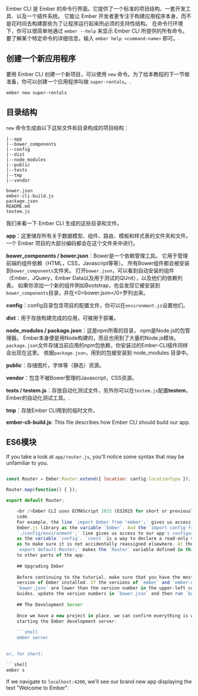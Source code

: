 Ember CLI 是 Ember 的命令行界面。它提供了一个标准的项目结构、一套开发工具、以及一个插件系统。 它能让 Ember 开发者更专注于构建应用程序本身，而不是花时间去构建那些为了让程序运行起来所必须的支持性结构。 在命令行环境下，你可以很简单地通过 `ember --help` 来显示 Ember CLI 所提供的所有命令。 要了解某个特定命令的详细信息，输入 `ember help <command-name>` 即可。.

## 创建一个新应用程序

要用 Ember CLI 创建一个新项目，可以使用 `new` 命令。为了给本教程的下一节做准备，你可以创建一个应用程序叫做 `super-rentals`。.

```shell
ember new super-rentals
```

## 目录结构

`new` 命令生成由以下这些文件和目录构成的项目结构：

```text
|--app
|--bower_components
|--config
|--dist
|--node_modules
|--public
|--tests
|--tmp
|--vendor

bower.json
ember-cli-build.js
package.json
README.md
testem.js
```

我们来看一下 Ember CLI 生成的这些目录和文件。

**app**：这里储存所有关于数据模型、组件、路由、模板和样式表的文件夹和文件。一个 Ember 项目的大部分编码都会在这个文件夹中进行。

**bower_components / bower.json**：Bower是一个依赖管理工具。 它用于管理前端的组件依赖（HTML，CSS，Javascript等等）。 所有Bower组件都会被安装到`bower_components`文件夹。 打开`bower.json`，可以看到自动安装的组件（Ember，JQuery，Ember Data以及用于测试的QUnit），以及他们的依赖列表。 如果你添加一个新的组件例如Bootstrap，也会发现它被安装到`bower_components`目录，并在<0>bower.json</0>罗列出来。

**config**：config目录包含项目的配置文件，你可以在`environment.js`设置他们。

**dist**：用于存放构建完成的应用，可被用于部署。

**node_modules / package.json**：这是npm所需的目录， npm是Node.js的包管理器。 Ember本身便是用Node构建的，而且也用到了大量的Node.js模块。 `package.json`文件存储当前应用的npm包依赖，你安装过的Ember-CLI插件同样会出现在这里。 依据`package.json`，用到的包被安装到 node_modules 目录中。

**public**：存储图片，字体等（静态）资源。

**vendor**：包含不被Bower管理的Javascript，CSS资源。

**tests / testem.js**：存放自动化测试文件，另外你可以在`testem.js`配置**testem**，Ember的自动化测试工具。.

**tmp**：存放Ember CLI用到的临时文件。

**ember-cli-build.js**: This file describes how Ember CLI should build our app.

## ES6模块

If you take a look at `app/router.js`, you'll notice some syntax that may be unfamiliar to you.

```app/router.js import Ember from 'ember'; import config from './config/environment';

const Router = Ember.Router.extend({ location: config.locationType });

Router.map(function() { });

export default Router;

    <br />Ember CLI uses ECMAScript 2015 (ES2015 for short or previously known as ES6) modules to organize application
    code.
    For example, the line `import Ember from 'ember';` gives us access to the actual
    Ember.js library as the variable `Ember`. And the `import config from
    './config/environment';` line gives us access to our app's configuration data
    as the variable `config`. `const` is a way to declare a read-only variable, 
    as to make sure it is not accidentally reassigned elsewhere. At the end of the file,
    `export default Router;` makes the `Router` variable defined in this file available 
    to other parts of the app.
    
    ## Upgrading Ember
    
    Before continuing to the tutorial, make sure that you have the most recent
    version of Ember installed. If the versions of `ember` and `ember-data` in
    `bower.json` are lower than the version number in the upper-left corner of these
    Guides, update the version numbers in `bower.json` and then run `bower install`.
    
    ## The Development Server
    
    Once we have a new project in place, we can confirm everything is working by
    starting the Ember development server:
    
    ```shell
    ember server
    

or, for short:

```shell
ember s
```

If we navigate to `localhost:4200`, we'll see our brand new app displaying the text "Welcome to Ember".